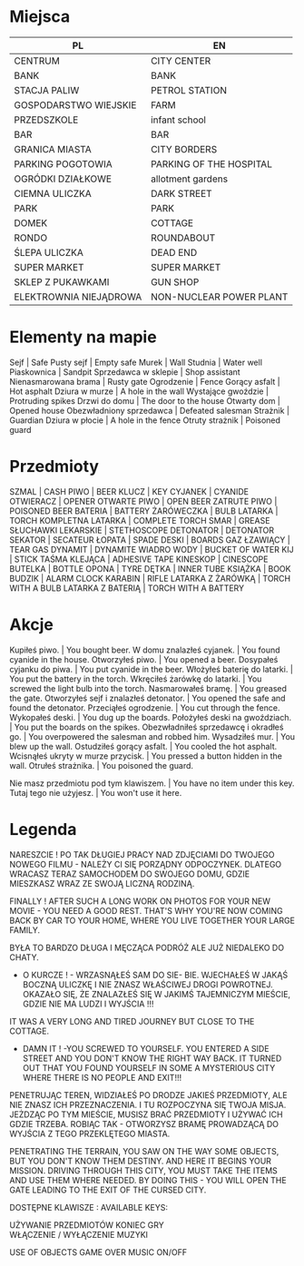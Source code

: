 # Miejsca
PL|EN
--|--
CENTRUM                 | CITY CENTER
BANK                    | BANK
STACJA PALIW            | PETROL STATION
GOSPODARSTWO WIEJSKIE   | FARM
PRZEDSZKOLE             | infant school
BAR                     | BAR
GRANICA MIASTA          | CITY BORDERS
PARKING POGOTOWIA       | PARKING OF THE HOSPITAL
OGRÓDKI DZIAŁKOWE       | allotment gardens
CIEMNA ULICZKA          | DARK STREET
PARK                    | PARK
DOMEK                   | COTTAGE
RONDO                   | ROUNDABOUT
ŚLEPA ULICZKA           | DEAD END
SUPER MARKET            | SUPER MARKET
SKLEP Z PUKAWKAMI       | GUN SHOP
ELEKTROWNIA NIEJĄDROWA  | NON-NUCLEAR POWER PLANT

# Elementy na mapie
Sejf                    | Safe
Pusty sejf              | Empty safe
Murek                   | Wall
Studnia                 | Water well
Piaskownica             | Sandpit
Sprzedawca w sklepie    | Shop assistant
Nienasmarowana brama    | Rusty gate
Ogrodzenie              | Fence
Gorący asfalt           | Hot asphalt
Dziura w murze          | A hole in the wall
Wystające gwoździe      | Protruding spikes
Drzwi do domu           | The door to the house
Otwarty dom             | Opened house
Obezwładniony sprzedawca | Defeated salesman
Strażnik                | Guardian
Dziura w płocie         | A hole in the fence
Otruty strażnik         | Poisoned guard

# Przedmioty
SZMAL               | CASH
PIWO                | BEER
KLUCZ               | KEY
CYJANEK             | CYANIDE
OTWIERACZ           | OPENER
OTWARTE PIWO        | OPEN BEER
ZATRUTE PIWO        | POISONED BEER
BATERIA             | BATTERY
ŻARÓWECZKA          | BULB
LATARKA             | TORCH
KOMPLETNA LATARKA   | COMPLETE TORCH
SMAR                | GREASE
SŁUCHAWKI LEKARSKIE | STETHOSCOPE
DETONATOR           | DETONATOR
SEKATOR             | SECATEUR
ŁOPATA              | SPADE
DESKI               | BOARDS
GAZ ŁZAWIĄCY        | TEAR GAS
DYNAMIT             | DYNAMITE
WIADRO WODY         | BUCKET OF WATER
KIJ                 | STICK
TAŚMA KLEJĄCA       | ADHESIVE TAPE
KINESKOP            | CINESCOPE
BUTELKA             | BOTTLE
OPONA               | TYRE
DĘTKA               | INNER TUBE
KSIĄŻKA             | BOOK
BUDZIK              | ALARM CLOCK
KARABIN             | RIFLE
LATARKA Z ŻARÓWKĄ   | TORCH WITH A BULB
LATARKA Z BATERIĄ   | TORCH WITH A BATTERY


# Akcje
Kupiłeś piwo.	                         | 	You bought beer.
W domu znalazłeś cyjanek.	             | 	You found cyanide in the house.
Otworzyłeś piwo.	                     | 	You opened a beer.
Dosypałeś cyjanku do piwa.	             | 	You put cyanide in the beer.
Włożyłeś baterię do latarki.         	 | 	You put the battery in the torch.
Wkręciłeś żarówkę do latarki.	         | 	You screwed the light bulb into the torch.
Nasmarowałeś bramę.	                     | 	You greased the gate.
Otworzyłeś sejf i znalazłeś detonator.	 | 	You opened the safe and found the detonator.
Przeciąłeś ogrodzenie.	                 | 	You cut through the fence.
Wykopałeś deski.	                     | 	You dug up the boards.
Położyłeś deski na gwoździach.	         | 	You put the boards on the spikes.
Obezwładniłeś sprzedawcę i okradłeś go.	 | 	You overpowered the salesman and robbed him.
Wysadziłeś mur.	                         | 	You blew up the wall.
Ostudziłeś gorący asfalt.	             | 	You cooled the hot asphalt.
Wcisnąłeś ukryty w murze przycisk.	     | 	You pressed a button hidden in the wall.
Otrułeś strażnika.	                     | 	You poisoned the guard.

Nie masz przedmiotu pod tym klawiszem.   |  You have no item under this key.
Tutaj tego nie użyjesz.                  |  You won't use it here.




# Legenda
 NARESZCIE !  PO TAK DŁUGIEJ PRACY NAD
ZDJĘCIAMI  DO  TWOJEGO  NOWEGO FILMU -
NALEŻY  CI  SIĘ  PORZĄDNY  ODPOCZYNEK.
DLATEGO  WRACASZ  TERAZ  SAMOCHODEM DO
SWOJEGO DOMU,  GDZIE MIESZKASZ WRAZ ZE
SWOJĄ LICZNĄ RODZINĄ.

FINALLY ! AFTER SUCH A LONG WORK ON
PHOTOS FOR YOUR NEW MOVIE -
YOU NEED A GOOD REST.
THAT'S WHY YOU'RE NOW COMING BACK BY CAR TO
YOUR HOME, WHERE YOU LIVE TOGETHER
YOUR LARGE FAMILY.

 BYŁA TO BARDZO DŁUGA I MĘCZĄCA PODRÓŻ
ALE JUŻ NIEDALEKO DO CHATY.
- O KURCZE ! -  WRZASNĄŁEŚ SAM DO SIE-
BIE.  WJECHAŁEŚ W JAKĄŚ BOCZNĄ ULICZKĘ
I NIE ZNASZ WŁAŚCIWEJ DROGI POWROTNEJ.
OKAZAŁO SIĘ, ŻE ZNALAZŁEŚ SIĘ W JAKIMŚ
TAJEMNICZYM  MIEŚCIE,   GDZIE  NIE  MA
LUDZI I WYJŚCIA !!!

IT WAS A VERY LONG AND TIRED JOURNEY
BUT CLOSE TO THE COTTAGE.
- DAMN IT ! -YOU SCREWED TO YOURSELF.
YOU ENTERED A SIDE STREET
AND YOU DON'T KNOW THE RIGHT WAY BACK.
IT TURNED OUT THAT YOU FOUND YOURSELF IN SOME
A MYSTERIOUS CITY WHERE THERE IS NO
PEOPLE AND EXIT!!!

 PENETRUJĄC TEREN, WIDZIAŁEŚ PO DRODZE
JAKIEŚ  PRZEDMIOTY,  ALE NIE ZNASZ ICH
PRZEZNACZENIA.  I  TU  ROZPOCZYNA  SIĘ
TWOJA  MISJA.  JEŻDZĄC PO TYM MIEŚCIE,
MUSISZ BRAĆ PRZEDMIOTY  I  UŻYWAĆ  ICH
GDZIE TRZEBA.  ROBIĄC TAK -  OTWORZYSZ
BRAMĘ  PROWADZĄCĄ  DO  WYJŚCIA  Z TEGO
PRZEKLĘTEGO MIASTA.

PENETRATING THE TERRAIN, YOU SAW ON THE WAY
SOME OBJECTS, BUT YOU DON'T KNOW THEM
DESTINY. AND HERE IT BEGINS
YOUR MISSION. DRIVING THROUGH THIS CITY,
YOU MUST TAKE THE ITEMS AND USE THEM
WHERE NEEDED. BY DOING THIS - YOU WILL OPEN
THE GATE LEADING TO THE EXIT OF THE CURSED CITY.


DOSTĘPNE KLAWISZE :
AVAILABLE KEYS:

UŻYWANIE PRZEDMIOTÓW
KONIEC GRY                   
WŁĄCZENIE / WYŁĄCZENIE MUZYKI

USE OF OBJECTS
GAME OVER
MUSIC ON/OFF